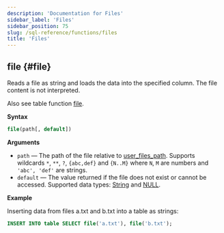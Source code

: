 ```yaml
---
description: 'Documentation for Files'
sidebar_label: 'Files'
sidebar_position: 75
slug: /sql-reference/functions/files
title: 'Files'
---
```


## file {#file}

Reads a file as string and loads the data into the specified column. The file content is not interpreted.

Also see table function [file](../table-functions/file.md).

**Syntax**

``` sql
file(path[, default])
```

**Arguments**

- `path` — The path of the file relative to [user_files_path](../../operations/server-configuration-parameters/settings.md#user_files_path). Supports wildcards `*`, `**`, `?`, `{abc,def}` and `{N..M}` where `N`, `M` are numbers and `'abc', 'def'` are strings.
- `default` — The value returned if the file does not exist or cannot be accessed. Supported data types: [String](../data-types/string.md) and [NULL](/operations/settings/formats#input_format_null_as_default).

**Example**

Inserting data from files a.txt and b.txt into a table as strings:

``` sql
INSERT INTO table SELECT file('a.txt'), file('b.txt');
```
